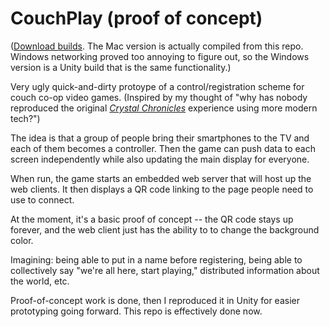 # CouchPlay (proof of concept)

([Download builds](https://github.com/sjml/couchplay-c/releases/latest). The Mac version is actually compiled from this repo. Windows networking proved too annoying to figure out, so the Windows version is a Unity build that is the same functionality.)

Very ugly quick-and-dirty protoype of a control/registration scheme for couch co-op video games. (Inspired by my thought of "why has nobody reproduced the original [_Crystal Chronicles_](https://en.wikipedia.org/wiki/Final_Fantasy_Crystal_Chronicles) experience using more modern tech?")

The idea is that a group of people bring their smartphones to the TV and each of them becomes a controller. Then the game can push data to each screen independently while also updating the main display for everyone. 

When run, the game starts an embedded web server that will host up the web clients. It then displays a QR code linking to the page people need to use to connect. 

At the moment, it's a basic proof of concept -- the QR code stays up forever, and the web client just has the ability to to change the background color. 

Imagining: being able to put in a name before registering, being able to collectively say "we're all here, start playing," distributed information about the world, etc. 

Proof-of-concept work is done, then I reproduced it in Unity for easier prototyping going forward. This repo is effectively done now.

